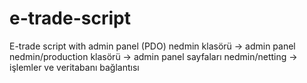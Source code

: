 # e-trade-script
E-trade script with admin panel (PDO)
nedmin klasörü -> admin panel
nedmin/production klasörü -> admin panel sayfaları 
nedmin/netting -> işlemler ve veritabanı bağlantısı
